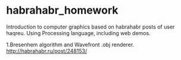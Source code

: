 # habrahabr_homework



Introduction to computer graphics based on habrahabr posts of user haqreu.
Using Processing language, including web demos.

1.Bresenhem algorithm and Wavefront .obj renderer.
http://habrahabr.ru/post/248153/
